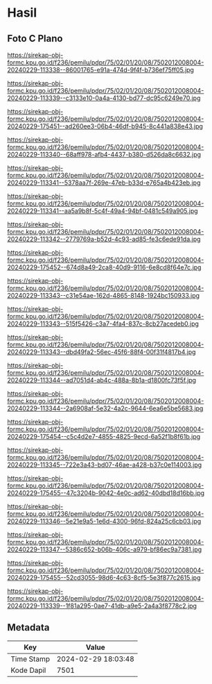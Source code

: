 # Hasil

## Foto C Plano

https://sirekap-obj-formc.kpu.go.id/f236/pemilu/pdpr/75/02/01/20/08/7502012008004-20240229-113338--86001765-e91a-474d-9f4f-b736ef75ff05.jpg

https://sirekap-obj-formc.kpu.go.id/f236/pemilu/pdpr/75/02/01/20/08/7502012008004-20240229-113339--c3133e10-0a4a-4130-bd77-dc95c6249e70.jpg

https://sirekap-obj-formc.kpu.go.id/f236/pemilu/pdpr/75/02/01/20/08/7502012008004-20240229-175451--ad260ee3-06b4-46df-b945-8c441a838e43.jpg

https://sirekap-obj-formc.kpu.go.id/f236/pemilu/pdpr/75/02/01/20/08/7502012008004-20240229-113340--68aff978-afb4-4437-b380-d526da8c6632.jpg

https://sirekap-obj-formc.kpu.go.id/f236/pemilu/pdpr/75/02/01/20/08/7502012008004-20240229-113341--5378aa7f-269e-47eb-b33d-e765a4b423eb.jpg

https://sirekap-obj-formc.kpu.go.id/f236/pemilu/pdpr/75/02/01/20/08/7502012008004-20240229-113341--aa5a9b8f-5c4f-49a4-94bf-0481c549a905.jpg

https://sirekap-obj-formc.kpu.go.id/f236/pemilu/pdpr/75/02/01/20/08/7502012008004-20240229-113342--2779769a-b52d-4c93-ad85-fe3c6ede91da.jpg

https://sirekap-obj-formc.kpu.go.id/f236/pemilu/pdpr/75/02/01/20/08/7502012008004-20240229-175452--674d8a49-2ca8-40d9-9116-6e8cd8f64e7c.jpg

https://sirekap-obj-formc.kpu.go.id/f236/pemilu/pdpr/75/02/01/20/08/7502012008004-20240229-113343--c31e54ae-162d-4865-8148-1924bc150933.jpg

https://sirekap-obj-formc.kpu.go.id/f236/pemilu/pdpr/75/02/01/20/08/7502012008004-20240229-113343--515f5426-c3a7-4fa4-837c-8cb27acedeb0.jpg

https://sirekap-obj-formc.kpu.go.id/f236/pemilu/pdpr/75/02/01/20/08/7502012008004-20240229-113343--dbd49fa2-56ec-45f6-88f4-00f31f4817b4.jpg

https://sirekap-obj-formc.kpu.go.id/f236/pemilu/pdpr/75/02/01/20/08/7502012008004-20240229-113344--ad7051d4-ab4c-488a-8b1a-d1800fc73f5f.jpg

https://sirekap-obj-formc.kpu.go.id/f236/pemilu/pdpr/75/02/01/20/08/7502012008004-20240229-113344--2a6908af-5e32-4a2c-9644-6ea6e5be5683.jpg

https://sirekap-obj-formc.kpu.go.id/f236/pemilu/pdpr/75/02/01/20/08/7502012008004-20240229-175454--c5c4d2e7-4855-4825-9ecd-6a52f1b8f61b.jpg

https://sirekap-obj-formc.kpu.go.id/f236/pemilu/pdpr/75/02/01/20/08/7502012008004-20240229-113345--722e3a43-bd07-46ae-a428-b37c0e114003.jpg

https://sirekap-obj-formc.kpu.go.id/f236/pemilu/pdpr/75/02/01/20/08/7502012008004-20240229-175455--47c3204b-9042-4e0c-ad62-40dbd18d16bb.jpg

https://sirekap-obj-formc.kpu.go.id/f236/pemilu/pdpr/75/02/01/20/08/7502012008004-20240229-113346--5e21e9a5-1e6d-4300-96fd-824a25c6cb03.jpg

https://sirekap-obj-formc.kpu.go.id/f236/pemilu/pdpr/75/02/01/20/08/7502012008004-20240229-113347--5386c652-b06b-406c-a979-bf86ec9a7381.jpg

https://sirekap-obj-formc.kpu.go.id/f236/pemilu/pdpr/75/02/01/20/08/7502012008004-20240229-175455--52cd3055-98d6-4c63-8cf5-5e3f877c2615.jpg

https://sirekap-obj-formc.kpu.go.id/f236/pemilu/pdpr/75/02/01/20/08/7502012008004-20240229-113339--1f81a295-0ae7-41db-a9e5-2a4a3f8778c2.jpg


## Metadata

| Key        | Value               |
| ---------- | ------------------- |
| Time Stamp | 2024-02-29 18:03:48 |
| Kode Dapil | 7501                |



